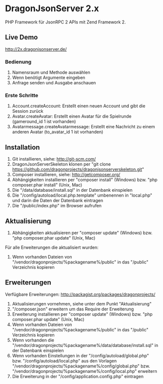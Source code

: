 DragonJsonServer 2.x
=================================

PHP Framework für JsonRPC 2 APIs mit Zend Framework 2.

## Live Demo
http://2x.dragonjsonserver.de/

### Bedienung
1. Namensraum und Methode auswählen
2. Wenn benötigt Argumente eingeben
3. Anfrage senden und Ausgabe anschauen

### Erste Schritte
1. Account.createAccount: Erstellt einen neuen Account und gibt die Session zurück
2. Avatar.createAvatar: Erstellt einen Avatar für die Spielrunde (gameround_id 1 ist vorhanden)
3. Avatarmessage.createAvatarmessage: Erstellt eine Nachricht zu einem anderen Avatar (to_avatar_id 1 ist vorhanden)

## Installation

1. Git installieren, siehe: http://git-scm.com/
2. DragonJsonServerSkeleton klonen per "git clone https://github.com/dragonprojects/dragonjsonserverskeleton.git"
3. Composer installieren, siehe: http://getcomposer.org/
4. Abhängigkeiten installieren per "composer install" (Windows) bzw. "php composer.phar install" (Unix, Mac)
5. Die "/data/database/install.sql" in der Datenbank einspielen
6. Die "/config/autoload/local.php.template" umbenennen in "local.php" und darin die Daten der Datenbank eintragen
7. Die "/public/index.php" im Browser aufrufen

## Aktualisierung

1. Abhängigkeiten aktualisieren per "composer update" (Windows) bzw. "php composer.phar update" (Unix, Mac) 

Für alle Erweiterungen die aktualisiert wurden:

1. Wenn vorhanden Dateien von "/vendor/dragonprojects/%packagename%/public" in das "/public" Verzeichnis kopieren

## Erweiterungen
Verfügbare Erweiterungen: http://packagist.org/packages/dragonprojects/

1. Aktualisierungen vornehmen, siehe unter dem Punkt "Aktualisierung"
2. "/composer.json" erweitern um das Require der Erweiterung
3. Erweiterung installieren per "composer update" (Windows) bzw. "php composer.phar update" (Unix, Mac)
4. Wenn vorhanden Dateien von "/vendor/dragonprojects/%packagename%/public" in das "/public" Verzeichnis kopieren
5. Wenn vorhanden die "/vendor/dragonprojects/%packagename%/data/database/install.sql" in der Datenbank einspielen
6. Wenn vorhanden Einstellungen in der "/config/autoload/global.php" bzw. "/config/autoload/local.php" aus den Vorlagen "/vendor/dragonprojects/%packagename%/config/global.php" bzw. "/vendor/dragonprojects/%packagename%/config/local.php" erweitern
7. Die Erweiterung in der "/config/application.config.php" eintragen
